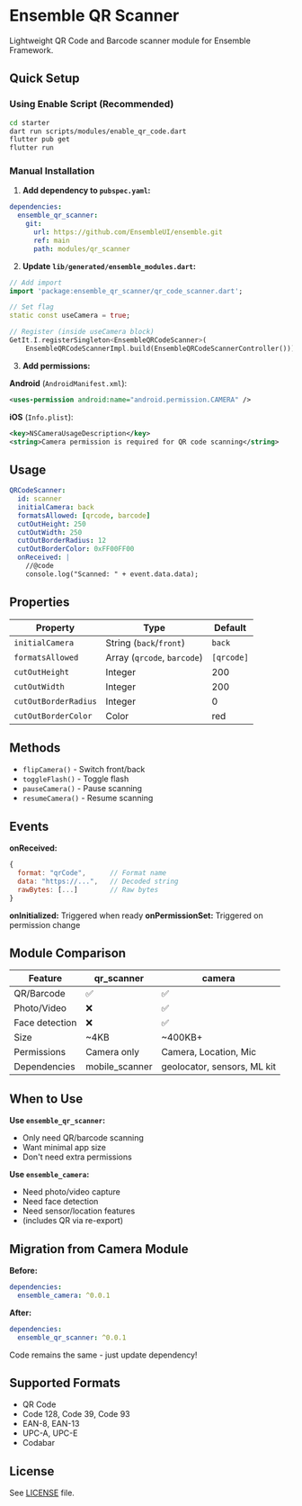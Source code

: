 # Ensemble QR Scanner

Lightweight QR Code and Barcode scanner module for Ensemble Framework.

## Quick Setup

### Using Enable Script (Recommended)
```bash
cd starter
dart run scripts/modules/enable_qr_code.dart
flutter pub get
flutter run
```

### Manual Installation

1. **Add dependency to `pubspec.yaml`:**
```yaml
dependencies:
  ensemble_qr_scanner:
    git:
      url: https://github.com/EnsembleUI/ensemble.git
      ref: main
      path: modules/qr_scanner
```

2. **Update `lib/generated/ensemble_modules.dart`:**
```dart
// Add import
import 'package:ensemble_qr_scanner/qr_code_scanner.dart';

// Set flag
static const useCamera = true;

// Register (inside useCamera block)
GetIt.I.registerSingleton<EnsembleQRCodeScanner>(
    EnsembleQRCodeScannerImpl.build(EnsembleQRCodeScannerController()));
```

3. **Add permissions:**

**Android** (`AndroidManifest.xml`):
```xml
<uses-permission android:name="android.permission.CAMERA" />
```

**iOS** (`Info.plist`):
```xml
<key>NSCameraUsageDescription</key>
<string>Camera permission is required for QR code scanning</string>
```

## Usage

```yaml
QRCodeScanner:
  id: scanner
  initialCamera: back
  formatsAllowed: [qrcode, barcode]
  cutOutHeight: 250
  cutOutWidth: 250
  cutOutBorderRadius: 12
  cutOutBorderColor: 0xFF00FF00
  onReceived: |
    //@code
    console.log("Scanned: " + event.data.data);
```

## Properties

| Property | Type | Default |
|----------|------|---------|
| `initialCamera` | String (`back`/`front`) | `back` |
| `formatsAllowed` | Array (`qrcode`, `barcode`) | `[qrcode]` |
| `cutOutHeight` | Integer | 200 |
| `cutOutWidth` | Integer | 200 |
| `cutOutBorderRadius` | Integer | 0 |
| `cutOutBorderColor` | Color | red |

## Methods

- `flipCamera()` - Switch front/back
- `toggleFlash()` - Toggle flash
- `pauseCamera()` - Pause scanning
- `resumeCamera()` - Resume scanning

## Events

**onReceived:**
```javascript
{
  format: "qrCode",      // Format name
  data: "https://...",   // Decoded string
  rawBytes: [...]        // Raw bytes
}
```

**onInitialized:** Triggered when ready
**onPermissionSet:** Triggered on permission change

## Module Comparison

| Feature | qr_scanner | camera |
|---------|-----------|--------|
| QR/Barcode | ✅ | ✅ |
| Photo/Video | ❌ | ✅ |
| Face detection | ❌ | ✅ |
| Size | ~4KB | ~400KB+ |
| Permissions | Camera only | Camera, Location, Mic |
| Dependencies | mobile_scanner | geolocator, sensors, ML kit |

## When to Use

**Use `ensemble_qr_scanner`:**
- Only need QR/barcode scanning
- Want minimal app size
- Don't need extra permissions

**Use `ensemble_camera`:**
- Need photo/video capture
- Need face detection
- Need sensor/location features
- (includes QR via re-export)

## Migration from Camera Module

**Before:**
```yaml
dependencies:
  ensemble_camera: ^0.0.1
```

**After:**
```yaml
dependencies:
  ensemble_qr_scanner: ^0.0.1
```

Code remains the same - just update dependency!

## Supported Formats

- QR Code
- Code 128, Code 39, Code 93
- EAN-8, EAN-13
- UPC-A, UPC-E
- Codabar

## License

See [LICENSE](LICENSE) file.

